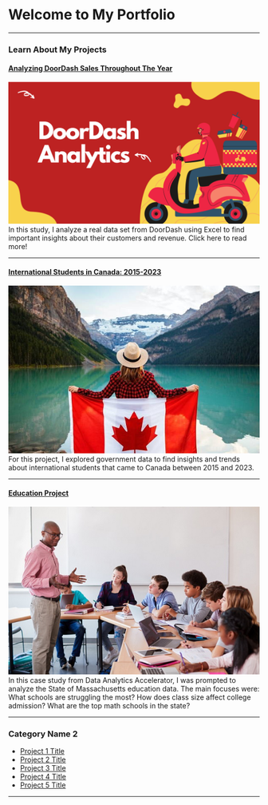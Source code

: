 # Welcome to My Portfolio

---

### Learn About My Projects

#### [Analyzing DoorDash Sales Throughout The Year](https://www.linkedin.com/pulse/analyzing-doordash-sales-throughout-year-diego-manssur-9hp4c/)
<img src="images/doordash.png?raw=true"/>
In this study, I analyze a real data set from DoorDash using Excel to find important insights about their customers and revenue. Click here to read more!

---
#### [International Students in Canada: 2015-2023](/internationalstudents.md)
<img src="images/canada.jpeg?raw=true"/>
For this project, I explored government data to find insights and trends about international students that came to Canada between 2015 and 2023. 

---
#### [Education Project](https://www.linkedin.com/posts/diegomanssur_back-to-school-at-least-for-today-i-had-activity-7226639594480377856-GUsO?utm_source=share&utm_medium=member_desktop)
[<img src="images/education.jpg?raw=true"/>](https://www.linkedin.com/posts/diegomanssur_back-to-school-at-least-for-today-i-had-activity-7226639594480377856-GUsO?utm_source=share&utm_medium=member_desktop)
In this case study from Data Analytics Accelerator, I was prompted to analyze the State of Massachusetts education data. The main focuses were:
What schools are struggling the most?
How does class size affect college admission?
What are the top math schools in the state? 

---

### Category Name 2

- [Project 1 Title](http://example.com/)
- [Project 2 Title](http://example.com/)
- [Project 3 Title](http://example.com/)
- [Project 4 Title](http://example.com/)
- [Project 5 Title](http://example.com/)

---





